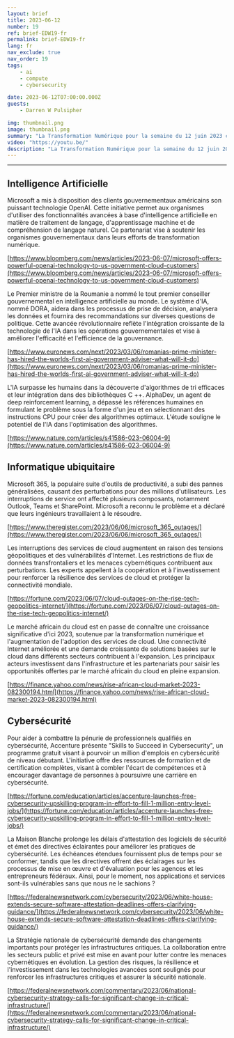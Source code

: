 ```yaml
---
layout: brief
title: 2023-06-12
number: 19
ref: brief-EDW19-fr
permalink: brief-EDW19-fr
lang: fr
nav_exclude: true
nav_order: 19
tags:
    - ai
    - compute
    - cybersecurity

date: 2023-06-12T07:00:00.000Z
guests:
    - Darren W Pulsipher

img: thumbnail.png
image: thumbnail.png
summary: "La Transformation Numérique pour la semaine du 12 juin 2023 comprend le développement d'une force cybernétique de 1 million, de nombreuses pannes de cloud et l'écriture de code par l'IA pour la bibliothèque standard C++."
video: "https://youtu.be/"
description: "La Transformation Numérique pour la semaine du 12 juin 2023 comprend le développement d'une force cybernétique de 1 million, de nombreuses pannes de cloud et l'écriture de code par l'IA pour la bibliothèque standard C++."
---
```






---

## Intelligence Artificielle

Microsoft a mis à disposition des clients gouvernementaux américains son puissant technologie OpenAI. Cette initiative permet aux organismes d'utiliser des fonctionnalités avancées à base d'intelligence artificielle en matière de traitement de langage, d'apprentissage machine et de compréhension de langage naturel. Ce partenariat vise à soutenir les organismes gouvernementaux dans leurs efforts de transformation numérique.

[https://www.bloomberg.com/news/articles/2023-06-07/microsoft-offers-powerful-openai-technology-to-us-government-cloud-customers](https://www.bloomberg.com/news/articles/2023-06-07/microsoft-offers-powerful-openai-technology-to-us-government-cloud-customers)

Le Premier ministre de la Roumanie a nommé le tout premier conseiller gouvernemental en intelligence artificielle au monde. Le système d'IA, nommé DORA, aidera dans les processus de prise de décision, analysera les données et fournira des recommandations sur diverses questions de politique. Cette avancée révolutionnaire reflète l'intégration croissante de la technologie de l'IA dans les opérations gouvernementales et vise à améliorer l'efficacité et l'efficience de la gouvernance.

[https://www.euronews.com/next/2023/03/06/romanias-prime-minister-has-hired-the-worlds-first-ai-government-adviser-what-will-it-do](https://www.euronews.com/next/2023/03/06/romanias-prime-minister-has-hired-the-worlds-first-ai-government-adviser-what-will-it-do)

L'IA surpasse les humains dans la découverte d'algorithmes de tri efficaces et leur intégration dans des bibliothèques C ++. AlphaDev, un agent de deep reinforcement learning, a dépassé les références humaines en formulant le problème sous la forme d'un jeu et en sélectionnant des instructions CPU pour créer des algorithmes optimaux. L'étude souligne le potentiel de l'IA dans l'optimisation des algorithmes.

[https://www.nature.com/articles/s41586-023-06004-9](https://www.nature.com/articles/s41586-023-06004-9)

## Informatique ubiquitaire

Microsoft 365, la populaire suite d'outils de productivité, a subi des pannes généralisées, causant des perturbations pour des millions d'utilisateurs. Les interruptions de service ont affecté plusieurs composants, notamment Outlook, Teams et SharePoint. Microsoft a reconnu le problème et a déclaré que leurs ingénieurs travaillaient à le résoudre.

[https://www.theregister.com/2023/06/06/microsoft_365_outages/](https://www.theregister.com/2023/06/06/microsoft_365_outages/)

Les interruptions des services de cloud augmentent en raison des tensions géopolitiques et des vulnérabilités d'Internet. Les restrictions de flux de données transfrontaliers et les menaces cybernétiques contribuent aux perturbations. Les experts appellent à la coopération et à l'investissement pour renforcer la résilience des services de cloud et protéger la connectivité mondiale.

[https://fortune.com/2023/06/07/cloud-outages-on-the-rise-tech-geopolitics-internet/](https://fortune.com/2023/06/07/cloud-outages-on-the-rise-tech-geopolitics-internet/)

Le marché africain du cloud est en passe de connaître une croissance significative d'ici 2023, soutenue par la transformation numérique et l'augmentation de l'adoption des services de cloud. Une connectivité Internet améliorée et une demande croissante de solutions basées sur le cloud dans différents secteurs contribuent à l'expansion. Les principaux acteurs investissent dans l'infrastructure et les partenariats pour saisir les opportunités offertes par le marché africain du cloud en pleine expansion.

[https://finance.yahoo.com/news/rise-african-cloud-market-2023-082300194.html](https://finance.yahoo.com/news/rise-african-cloud-market-2023-082300194.html)

## Cybersécurité

Pour aider à combattre la pénurie de professionnels qualifiés en cybersécurité, Accenture présente "Skills to Succeed in Cybersecurity", un programme gratuit visant à pourvoir un million d'emplois en cybersécurité de niveau débutant. L'initiative offre des ressources de formation et de certification complètes, visant à combler l'écart de compétences et à encourager davantage de personnes à poursuivre une carrière en cybersécurité.

[https://fortune.com/education/articles/accenture-launches-free-cybersecurity-upskilling-program-in-effort-to-fill-1-million-entry-level-jobs/](https://fortune.com/education/articles/accenture-launches-free-cybersecurity-upskilling-program-in-effort-to-fill-1-million-entry-level-jobs/)

La Maison Blanche prolonge les délais d'attestation des logiciels de sécurité et émet des directives éclairantes pour améliorer les pratiques de cybersécurité. Les échéances étendues fournissent plus de temps pour se conformer, tandis que les directives offrent des éclairages sur les processus de mise en œuvre et d'évaluation pour les agences et les entrepreneurs fédéraux. Ainsi, pour le moment, nos applications et services sont-ils vulnérables sans que nous ne le sachions ?

[https://federalnewsnetwork.com/cybersecurity/2023/06/white-house-extends-secure-software-attestation-deadlines-offers-clarifying-guidance/](https://federalnewsnetwork.com/cybersecurity/2023/06/white-house-extends-secure-software-attestation-deadlines-offers-clarifying-guidance/)

La Stratégie nationale de cybersécurité demande des changements importants pour protéger les infrastructures critiques. La collaboration entre les secteurs public et privé est mise en avant pour lutter contre les menaces cybernétiques en évolution. La gestion des risques, la résilience et l'investissement dans les technologies avancées sont soulignés pour renforcer les infrastructures critiques et assurer la sécurité nationale.

[https://federalnewsnetwork.com/commentary/2023/06/national-cybersecurity-strategy-calls-for-significant-change-in-critical-infrastructure/](https://federalnewsnetwork.com/commentary/2023/06/national-cybersecurity-strategy-calls-for-significant-change-in-critical-infrastructure/)


